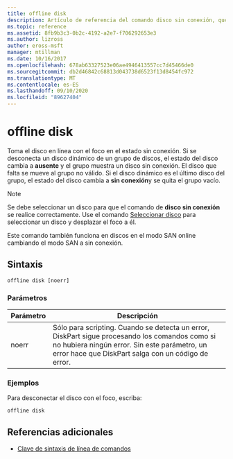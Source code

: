 ```yaml
---
title: offline disk
description: Artículo de referencia del comando disco sin conexión, que toma el disco en línea con el foco en el estado sin conexión.
ms.topic: reference
ms.assetid: 8fb9b3c3-0b2c-4192-a2e7-f706292653e3
ms.author: lizross
author: eross-msft
manager: mtillman
ms.date: 10/16/2017
ms.openlocfilehash: 678ab63327523e06ae4946413557cc7d45466de0
ms.sourcegitcommit: db2d46842c68813d043738d6523f13d8454fc972
ms.translationtype: MT
ms.contentlocale: es-ES
ms.lasthandoff: 09/10/2020
ms.locfileid: "89627404"
---
```

# <a name="offline-disk"></a>offline disk

Toma el disco en línea con el foco en el estado sin conexión. Si se desconecta un disco dinámico de un grupo de discos, el estado del disco cambia a **ausente** y el grupo muestra un disco sin conexión. El disco que falta se mueve al grupo no válido. Si el disco dinámico es el último disco del grupo, el estado del disco cambia a **sin conexión**y se quita el grupo vacío.

> [!NOTE]
> Se debe seleccionar un disco para que el comando de **disco sin conexión** se realice correctamente. Use el comando [Seleccionar disco](select-disk.md) para seleccionar un disco y desplazar el foco a él.
>
> Este comando también funciona en discos en el modo SAN online cambiando el modo SAN a sin conexión.

## <a name="syntax"></a>Sintaxis

```
offline disk [noerr]
```

### <a name="parameters"></a>Parámetros

| Parámetro | Descripción |
| --------- | ----------- |
| noerr | Sólo para scripting. Cuando se detecta un error, DiskPart sigue procesando los comandos como si no hubiera ningún error. Sin este parámetro, un error hace que DiskPart salga con un código de error. |

### <a name="examples"></a>Ejemplos

Para desconectar el disco con el foco, escriba:

```
offline disk
```

## <a name="additional-references"></a>Referencias adicionales

- [Clave de sintaxis de línea de comandos](command-line-syntax-key.md)
